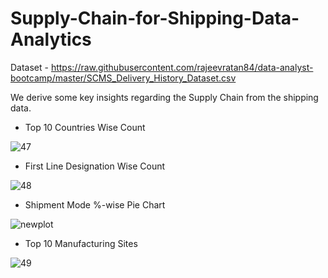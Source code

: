 # Supply-Chain-for-Shipping-Data-Analytics
Dataset - https://raw.githubusercontent.com/rajeevratan84/data-analyst-bootcamp/master/SCMS_Delivery_History_Dataset.csv

We derive some key insights regarding the Supply Chain from the shipping data.

- Top 10 Countries Wise Count

![47](https://github.com/gagan-gets-data/Supply-Chain-for-Shipping-Data-Analytics/assets/134737002/e6fde38b-aaa8-4d5c-ad34-b3e33953833e)

- First Line Designation Wise Count

![48](https://github.com/gagan-gets-data/Supply-Chain-for-Shipping-Data-Analytics/assets/134737002/d30bdde4-d602-441f-9a22-b573a7405870)

- Shipment Mode %-wise Pie Chart

![newplot](https://github.com/gagan-gets-data/Supply-Chain-for-Shipping-Data-Analytics/assets/134737002/1a78908b-0cf2-498d-89d0-b068d3a228db)

- Top 10 Manufacturing Sites

![49](https://github.com/gagan-gets-data/Supply-Chain-for-Shipping-Data-Analytics/assets/134737002/29227dcf-b161-4cec-9a47-78037f41f18c)
